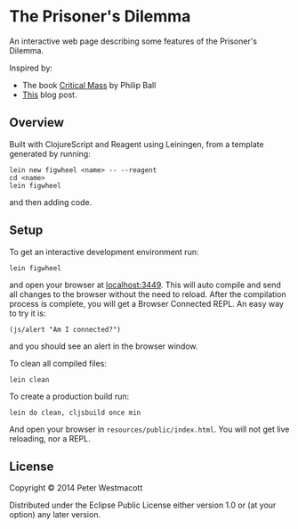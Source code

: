# The Prisoner's Dilemma

An interactive web page describing some features of the Prisoner's Dilemma.

Inspired by: <br/>
* The book <a href="https://en.wikipedia.org/wiki/Critical_Mass_(book)">Critical Mass</a> by Philip Ball<br/>
* <a href="http://timothypratley.blogspot.co.uk/2015/07/you-should-be-using-figwheelreagent.html">This</a> blog post.

## Overview

Built with ClojureScript and Reagent using Leiningen, from a template generated by running:
```
lein new figwheel <name> -- --reagent
cd <name>
lein figwheel
```
and then adding code.

## Setup

To get an interactive development environment run:

    lein figwheel

and open your browser at [localhost:3449](http://localhost:3449/).
This will auto compile and send all changes to the browser without the
need to reload. After the compilation process is complete, you will
get a Browser Connected REPL. An easy way to try it is:

    (js/alert "Am I connected?")

and you should see an alert in the browser window.

To clean all compiled files:

    lein clean

To create a production build run:

    lein do clean, cljsbuild once min

And open your browser in `resources/public/index.html`. You will not
get live reloading, nor a REPL. 

## License

Copyright © 2014 Peter Westmacott

Distributed under the Eclipse Public License either version 1.0 or (at your option) any later version.
